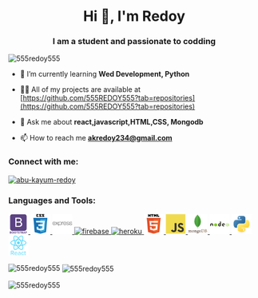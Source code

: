 <h1 align="center">Hi 👋, I'm Redoy</h1>
<h3 align="center">I am a student and passionate to codding</h3>

<p align="left"> <img src="https://komarev.com/ghpvc/?username=555redoy555&label=Profile%20views&color=0e75b6&style=flat" alt="555redoy555" /> </p>

- 🌱 I’m currently learning **Wed Development, Python**

- 👨‍💻 All of my projects are available at [https://github.com/555REDOY555?tab=repositories](https://github.com/555REDOY555?tab=repositories)

- 💬 Ask me about **react,javascript,HTML,CSS, Mongodb**

- 📫 How to reach me **akredoy234@gmail.com**

<h3 align="left">Connect with me:</h3>
<p align="left">
<a href="https://linkedin.com/in/abu-kayum-redoy" target="blank"><img align="center" src="https://raw.githubusercontent.com/rahuldkjain/github-profile-readme-generator/master/src/images/icons/Social/linked-in-alt.svg" alt="abu-kayum-redoy" height="30" width="40" /></a>
</p>

<h3 align="left">Languages and Tools:</h3>
<p align="left"> <a href="https://getbootstrap.com" target="_blank" rel="noreferrer"> <img src="https://raw.githubusercontent.com/devicons/devicon/master/icons/bootstrap/bootstrap-plain-wordmark.svg" alt="bootstrap" width="40" height="40"/> </a> <a href="https://www.w3schools.com/css/" target="_blank" rel="noreferrer"> <img src="https://raw.githubusercontent.com/devicons/devicon/master/icons/css3/css3-original-wordmark.svg" alt="css3" width="40" height="40"/> </a> <a href="https://expressjs.com" target="_blank" rel="noreferrer"> <img src="https://raw.githubusercontent.com/devicons/devicon/master/icons/express/express-original-wordmark.svg" alt="express" width="40" height="40"/> </a> <a href="https://firebase.google.com/" target="_blank" rel="noreferrer"> <img src="https://www.vectorlogo.zone/logos/firebase/firebase-icon.svg" alt="firebase" width="40" height="40"/> </a> <a href="https://heroku.com" target="_blank" rel="noreferrer"> <img src="https://www.vectorlogo.zone/logos/heroku/heroku-icon.svg" alt="heroku" width="40" height="40"/> </a> <a href="https://www.w3.org/html/" target="_blank" rel="noreferrer"> <img src="https://raw.githubusercontent.com/devicons/devicon/master/icons/html5/html5-original-wordmark.svg" alt="html5" width="40" height="40"/> </a> <a href="https://developer.mozilla.org/en-US/docs/Web/JavaScript" target="_blank" rel="noreferrer"> <img src="https://raw.githubusercontent.com/devicons/devicon/master/icons/javascript/javascript-original.svg" alt="javascript" width="40" height="40"/> </a> <a href="https://www.mongodb.com/" target="_blank" rel="noreferrer"> <img src="https://raw.githubusercontent.com/devicons/devicon/master/icons/mongodb/mongodb-original-wordmark.svg" alt="mongodb" width="40" height="40"/> </a> <a href="https://nodejs.org" target="_blank" rel="noreferrer"> <img src="https://raw.githubusercontent.com/devicons/devicon/master/icons/nodejs/nodejs-original-wordmark.svg" alt="nodejs" width="40" height="40"/> </a> <a href="https://www.python.org" target="_blank" rel="noreferrer"> <img src="https://raw.githubusercontent.com/devicons/devicon/master/icons/python/python-original.svg" alt="python" width="40" height="40"/> </a> <a href="https://reactjs.org/" target="_blank" rel="noreferrer"> <img src="https://raw.githubusercontent.com/devicons/devicon/master/icons/react/react-original-wordmark.svg" alt="react" width="40" height="40"/> </a> </p>

<p><img align="left" src="https://github-readme-stats.vercel.app/api/top-langs?username=555redoy555&show_icons=true&locale=en&layout=compact" alt="555redoy555" /></p>

<p>&nbsp;<img align="center" src="https://github-readme-stats.vercel.app/api?username=555redoy555&show_icons=true&locale=en" alt="555redoy555" /></p>

<p><img align="center" src="https://github-readme-streak-stats.herokuapp.com/?user=555redoy555&" alt="555redoy555" /></p>
